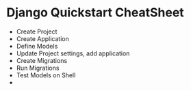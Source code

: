 # Django Quickstart CheatSheet

 - Create Project
 - Create Application
 - Define Models
 - Update Project settings, add application
 - Create Migrations
 - Run Migrations
 - Test Models on Shell
 - 

<!--stackedit_data:
eyJoaXN0b3J5IjpbODk4OTc0NTgxLC0yMTMxODc2OTYyXX0=
-->
